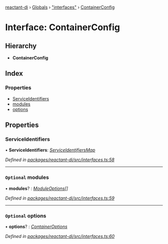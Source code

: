 [reactant-di](../README.md) › [Globals](../globals.md) › ["interfaces"](../modules/_interfaces_.md) › [ContainerConfig](_interfaces_.containerconfig.md)

# Interface: ContainerConfig

## Hierarchy

* **ContainerConfig**

## Index

### Properties

* [ServiceIdentifiers](_interfaces_.containerconfig.md#serviceidentifiers)
* [modules](_interfaces_.containerconfig.md#optional-modules)
* [options](_interfaces_.containerconfig.md#optional-options)

## Properties

###  ServiceIdentifiers

• **ServiceIdentifiers**: *[ServiceIdentifiersMap](../modules/_interfaces_.md#serviceidentifiersmap)*

*Defined in [packages/reactant-di/src/interfaces.ts:58](https://github.com/unadlib/reactant/blob/26375f9/packages/reactant-di/src/interfaces.ts#L58)*

___

### `Optional` modules

• **modules**? : *[ModuleOptions](../modules/_interfaces_.md#moduleoptions)[]*

*Defined in [packages/reactant-di/src/interfaces.ts:59](https://github.com/unadlib/reactant/blob/26375f9/packages/reactant-di/src/interfaces.ts#L59)*

___

### `Optional` options

• **options**? : *[ContainerOptions](../modules/_interfaces_.md#containeroptions)*

*Defined in [packages/reactant-di/src/interfaces.ts:60](https://github.com/unadlib/reactant/blob/26375f9/packages/reactant-di/src/interfaces.ts#L60)*
